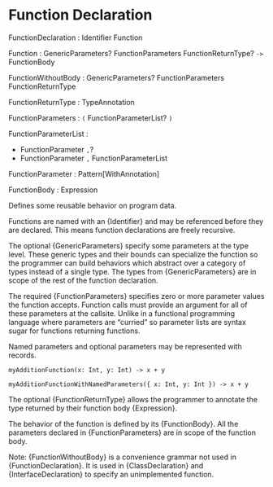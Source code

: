 # Function Declaration

FunctionDeclaration : Identifier Function

Function : GenericParameters? FunctionParameters FunctionReturnType? `->` FunctionBody

FunctionWithoutBody : GenericParameters? FunctionParameters FunctionReturnType

FunctionReturnType : TypeAnnotation

FunctionParameters : `(` FunctionParameterList? `)`

FunctionParameterList :
  - FunctionParameter `,`?
  - FunctionParameter `,` FunctionParameterList

FunctionParameter : Pattern[WithAnnotation]

FunctionBody : Expression

Defines some reusable behavior on program data.

Functions are named with an {Identifier} and may be referenced before they are declared. This means function declarations are freely recursive.

The optional {GenericParameters} specify some parameters at the type level. These generic types and their bounds can specialize the function so the programmer can build behaviors which abstract over a category of types instead of a single type. The types from {GenericParameters} are in scope of the rest of the function declaration.

The required {FunctionParameters} specifies zero or more parameter values the function accepts. Function calls must provide an argument for all of these parameters at the callsite. Unlike in a functional programming language where parameters are “curried” so parameter lists are syntax sugar for functions returning functions.

Named parameters and optional parameters may be represented with records.

```ite example
myAdditionFunction(x: Int, y: Int) -> x + y

myAdditionFunctionWithNamedParameters({ x: Int, y: Int }) -> x + y
```

The optional {FunctionReturnType} allows the programmer to annotate the type returned by their function body {Expression}.

The behavior of the function is defined by its {FunctionBody}. All the parameters declared in {FunctionParameters} are in scope of the function body.

Note: {FunctionWithoutBody} is a convenience grammar not used in {FunctionDeclaration}. It is used in {ClassDeclaration} and {InterfaceDeclaration} to specify an unimplemented function.

